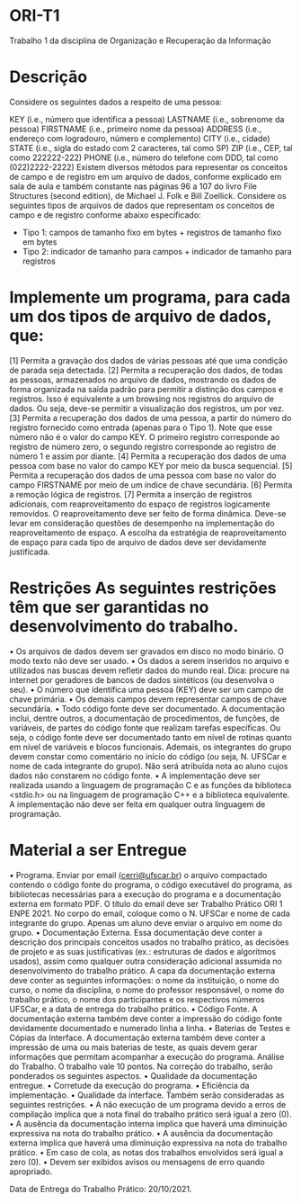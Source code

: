 # ORI-T1
Trabalho 1 da disciplina de Organização e Recuperação da Informação

# Descrição
Considere os seguintes dados a respeito de uma pessoa:

KEY (i.e., número que identifica a pessoa)
LASTNAME (i.e., sobrenome da pessoa)
FIRSTNAME (i.e., primeiro nome da pessoa)
ADDRESS (i.e., endereço com logradouro, número e complemento)
CITY (i.e., cidade)
STATE (i.e., sigla do estado com 2 caracteres, tal como SP)
ZIP (i.e., CEP, tal como 222222-222)
PHONE (i.e., número do telefone com DDD, tal como (022)2222-2222)
Existem diversos métodos para representar os conceitos de campo e de registro em um arquivo de
dados, conforme explicado em sala de aula e também constante nas páginas 96 a 107 do livro File
Structures (second edition), de Michael J. Folk e Bill Zoellick.
Considere os seguintes tipos de arquivos de dados que representam os conceitos de campo e de
registro conforme abaixo especificado:
- Tipo 1: campos de tamanho fixo em bytes + registros de tamanho fixo em bytes
- Tipo 2: indicador de tamanho para campos + indicador de tamanho para registros

# Implemente um programa, para cada um dos tipos de arquivo de dados, que:
[1] Permita a gravação dos dados de várias pessoas até que uma condição de parada seja detectada.
[2] Permita a recuperação dos dados, de todas as pessoas, armazenados no arquivo de dados,
mostrando os dados de forma organizada na saída padrão para permitir a distinção dos campos e
registros. Isso é equivalente a um browsing nos registros do arquivo de dados. Ou seja, deve-se
permitir a visualização dos registros, um por vez.
[3] Permita a recuperação dos dados de uma pessoa, a partir do número do registro fornecido como
entrada (apenas para o Tipo 1). Note que esse número não é o valor do campo KEY. O primeiro
registro corresponde ao registro de número zero, o segundo registro corresponde ao registro de
número 1 e assim por diante.
[4] Permita a recuperação dos dados de uma pessoa com base no valor do campo KEY por meio da
busca sequencial.
[5] Permita a recuperação dos dados de uma pessoa com base no valor do campo FIRSTNAME por
meio de um índice de chave secundária.
[6] Permita a remoção lógica de registros.
[7] Permita a inserção de registros adicionais, com reaproveitamento do espaço de registros
logicamente removidos. O reaproveitamento deve ser feito de forma dinâmica. Deve-se levar em
consideração questões de desempenho na implementação do reaproveitamento de espaço. A escolha
da estratégia de reaproveitamento de espaço para cada tipo de arquivo de dados deve ser
devidamente justificada.

# Restrições As seguintes restrições têm que ser garantidas no desenvolvimento do trabalho.
• Os arquivos de dados devem ser gravados em disco no modo binário. O modo texto não
deve ser usado.
• Os dados a serem inseridos no arquivo e utilizados nas buscas devem refletir dados do
mundo real. Dica: procure na internet por geradores de bancos de dados sintéticos (ou
desenvolva o seu).
• O número que identifica uma pessoa (KEY) deve ser um campo de chave primária.
• Os demais campos devem representar campos de chave secundária.
• Todo código fonte deve ser documentado. A documentação inclui, dentre outros, a
documentação de procedimentos, de funções, de variáveis, de partes do código fonte que
realizam tarefas específicas. Ou seja, o código fonte deve ser documentado tanto em nível de
rotinas quanto em nível de variáveis e blocos funcionais. Ademais, os integrantes do grupo
devem constar como comentário no início do código (ou seja, N. UFSCar e nome de cada
integrante do grupo). Não será atribuída nota ao aluno cujos dados não constarem no código
fonte.
• A implementação deve ser realizada usando a linguagem de programação C e as funções da
biblioteca <stdio.h> ou na linguagem de programação C++ e a biblioteca equivalente. A
implementação não deve ser feita em qualquer outra linguagem de programação.

# Material a ser Entregue
• Programa. Enviar por email (cerri@ufscar.br) o arquivo compactado contendo o código
fonte do programa, o código executável do programa, as bibliotecas necessárias para a
execução do programa e a documentação externa em formato PDF. O título do email deve
ser Trabalho Prático ORI 1 ENPE 2021. No corpo do email, coloque como o N. UFSCar e
nome de cada integrante do grupo. Apenas um aluno deve enviar o arquivo em nome do
grupo.
• Documentação Externa. Essa documentação deve conter a descrição dos principais
conceitos usados no trabalho prático, as decisões de projeto e as suas justificativas (ex.:
estruturas de dados e algoritmos usados), assim como qualquer outra consideração adicional
assumida no desenvolvimento do trabalho prático. A capa da documentação externa deve
conter as seguintes informações: o nome da instituição, o nome do curso, o nome da
disciplina, o nome do professor responsável, o nome do trabalho prático, o nome dos
participantes e os respectivos números UFSCar, e a data de entrega do trabalho prático.
• Código Fonte. A documentação externa também deve conter a impressão do código fonte
devidamente documentado e numerado linha a linha.
• Baterias de Testes e Cópias da Interface. A documentação externa também deve conter a
impressão de uma ou mais baterias de teste, as quais devem gerar informações que
permitam acompanhar a execução do programa.
Análise do Trabalho. O trabalho vale 10 pontos. Na correção do trabalho, serão ponderados os
seguintes aspectos.
• Qualidade da documentação entregue.
• Corretude da execução do programa.
• Eficiência da implementação.
• Qualidade da interface.
Também serão consideradas as seguintes restrições.
• A não execução de um programa devido a erros de compilação implica que a nota final do
trabalho prático será igual a zero (0).
• A ausência da documentação interna implica que haverá uma diminuição expressiva na nota
do trabalho prático.
• A ausência da documentação externa implica que haverá uma diminuição expressiva na nota
do trabalho prático.
• Em caso de cola, as notas dos trabalhos envolvidos será igual a zero (0).
• Devem ser exibidos avisos ou mensagens de erro quando apropriado.

Data de Entrega do Trabalho Prático: 20/10/2021.
